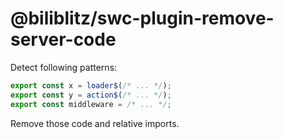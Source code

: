 # @biliblitz/swc-plugin-remove-server-code

Detect following patterns:

```js
export const x = loader$(/* ... */);
export const y = action$(/* ... */);
export const middleware = /* ... */;
```

Remove those code and relative imports.
